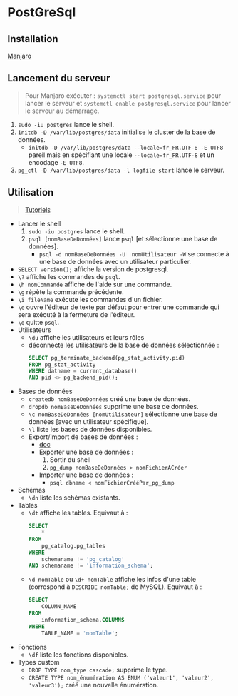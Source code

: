 # PostGreSql

## Installation

[Manjaro](https://wiki.archlinux.org/index.php/PostgreSQL)

## Lancement du serveur

> Pour Manjaro exécuter : `systemctl start postgresql.service` pour lancer le serveur et `systemctl enable postgresql.service` pour lancer le serveur au démarrage.

1. `sudo -iu postgres` lance le shell.
2. `initdb -D /var/lib/postgres/data` initialise le cluster de la base de données.
    * `initdb -D /var/lib/postgres/data --locale=fr_FR.UTF-8 -E UTF8` pareil mais en spécifiant une locale `--locale=fr_FR.UTF-8` et un encodage `-E UTF8`.
3. `pg_ctl -D /var/lib/postgres/data -l logfile start` lance le serveur.

## Utilisation

> [Tutoriels](http://www.postgresqltutorial.com/)

* Lancer le shell
    1. `sudo -iu postgres` lance le shell.
    1. `psql [nomBaseDeDonnées]` lance `psql` [et sélectionne une base de données].
        * `psql -d nomBaseDeDonnées -U  nomUtilisateur -W` se connecte à une base de données avec un utilisateur particulier.
* `SELECT version();` affiche la version de postgresql.
* `\?` affiche les commandes de `psql`.
* `\h nomCommande` affiche de l'aide sur une commande.
* `\g` répète la commande précédente.
* `\i fileName` exécute les commandes d'un fichier.
* `\e` ouvre l'éditeur de texte par défaut pour entrer une commande qui sera exécuté à la fermeture de l'éditeur.
* `\q` quitte `psql`.
* Utilisateurs
    * `\du` affiche les utilisateurs et leurs rôles
    * déconnecte les utilisateurs de la base de données sélectionnée :
        ```SQL
        SELECT pg_terminate_backend(pg_stat_activity.pid)
        FROM pg_stat_activity
        WHERE datname = current_database()
        AND pid <> pg_backend_pid();
        ```
* Bases de données
    * `createdb nomBaseDeDonnées` créé une base de données.
    * `dropdb nomBaseDeDonnées` supprime une base de données.
    * `\c nomBaseDeDonnées [nomUtilisateur]` sélectionne une base de données [avec un utilisateur spécifique].
    * `\l` liste les bases de données disponibles.
    * Export/Import de bases de données :
        * [doc](https://www.postgresql.org/docs/9.1/backup-dump.html)
        * Exporter une base de données :
            1. Sortir du shell
            2. `pg_dump nomBaseDeDonnées > nomFichierACréer`
        * Importer une base de données :
            * `psql dbname < nomFichierCrééPar_pg_dump`
* Schémas
    * `\dn` liste les schémas existants.
* Tables
    * `\dt` affiche les tables. Equivaut à :
        ```sql
        SELECT
            *
        FROM
            pg_catalog.pg_tables
        WHERE
            schemaname != 'pg_catalog'
        AND schemaname != 'information_schema';
        ```
    * `\d nomTable` ou `\d+ nomTable` affiche les infos d'une table (correspond à `DESCRIBE nomTable;` de MySQL). Equivaut à :
        ```sql
        SELECT
            COLUMN_NAME
        FROM
            information_schema.COLUMNS
        WHERE
            TABLE_NAME = 'nomTable';
        ```
* Fonctions
    * `\df` liste les fonctions disponibles.
* Types custom
    * `DROP TYPE nom_type cascade;` supprime le type.
    * `CREATE TYPE nom_énumération AS ENUM ('valeur1', 'valeur2', 'valeur3');` créé une nouvelle énumération.